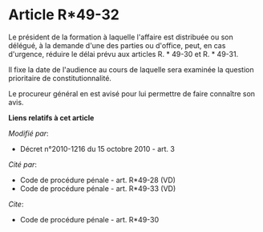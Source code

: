# Article R*49-32

Le président de la formation à laquelle l'affaire est distribuée ou son délégué, à la demande d'une des parties ou d'office,
peut, en cas d'urgence, réduire le délai prévu aux articles R. * 49-30 et R. * 49-31.

Il fixe la date de l'audience au cours de laquelle sera examinée la question prioritaire de constitutionnalité. 

Le procureur général en est avisé pour lui permettre de faire connaître son avis.

**Liens relatifs à cet article**

_Modifié par_:

  - Décret n°2010-1216 du 15 octobre 2010 - art. 3

_Cité par_:

  - Code de procédure pénale - art. R*49-28 (VD)
  - Code de procédure pénale - art. R*49-33 (VD)

_Cite_:

  - Code de procédure pénale - art. R*49-30

